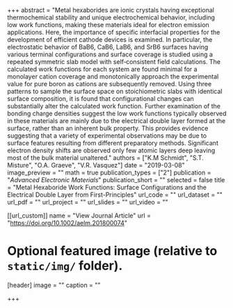 +++
abstract = "Metal hexaborides are ionic crystals having exceptional thermochemical stability and unique electrochemical behavior, including low work functions, making these materials ideal for electron emission applications. Here, the importance of specific interfacial properties for the development of efficient cathode devices is examined. In particular, the electrostatic behavior of BaB6, CaB6, LaB6, and SrB6 surfaces having various terminal configurations and surface coverage is studied using a repeated symmetric slab model with self‐consistent field calculations. The calculated work functions for each system are found minimal for a monolayer cation coverage and monotonically approach the experimental value for pure boron as cations are subsequently removed. Using three patterns to sample the surface space on stoichiometric slabs with identical surface composition, it is found that configurational changes can substantially alter the calculated work function. Further examination of the bonding charge densities suggest the low work functions typically observed in these materials are mainly due to the electrical double layer formed at the surface, rather than an inherent bulk property. This provides evidence suggesting that a variety of experimental observations may be due to surface features resulting from different preparatory methods. Significant electron density shifts are observed only few atomic layers deep leaving most of the bulk material unaltered."
authors = ["K.M Schmidt", "S.T. Misture", "O.A. Graeve", "V.R. Vasquez"]
date = "2019-03-08"
image_preview = ""
math = true
publication_types = ["2"]
publication = "*Advanced Electronic Materials*"
publication_short = ""
selected = false
title = "Metal Hexaboride Work Functions: Surface Configurations and the Electrical Double Layer from First-Principles"
url_code = ""
url_dataset = ""
url_pdf = ""
url_project = ""
url_slides = ""
url_video = ""

[[url_custom]]
name = "View Journal Article"
url = "https://doi.org/10.1002/aelm.201800074"

# Optional featured image (relative to `static/img/` folder).
[header]
image = ""
caption = ""

+++
